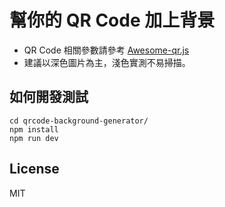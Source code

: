 # 幫你的 QR Code 加上背景

- QR Code 相關參數請參考 [Awesome-qr.js](https://github.com/SumiMakito/Awesome-qr.js/blob/master/README.md)
- 建議以深色圖片為主，淺色實測不易掃描。

## 如何開發測試

```
cd qrcode-background-generator/
npm install
npm run dev
```

## License

MIT
